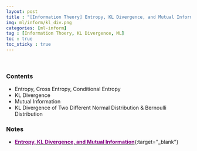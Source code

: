```yaml
---
layout: post
title : "[Information Theory] Entropy, KL Divergence, and Mutual Information"
img: ml/inform/kl_div.png
categories: [ml-inform] 
tag : [Information Thoery, KL Divergence, ML]
toc : true
toc_sticky : true
---
```


<br/>

### Contents
- Entropy, Cross Entropy, Conditional Entropy
- KL Divergence
- Mutual Information
- KL Divergence of Two Different Normal Distribution & Bernoulli Distribution

### Notes 
- [<span style="color:purple">**Entropy, KL Divergence, and Mutual Information**</span>](https://drive.google.com/file/d/19bcc1joSFlIA31pPV2-ShzYikXPPMwIb/view?usp=share_link){:target="_blank"}


